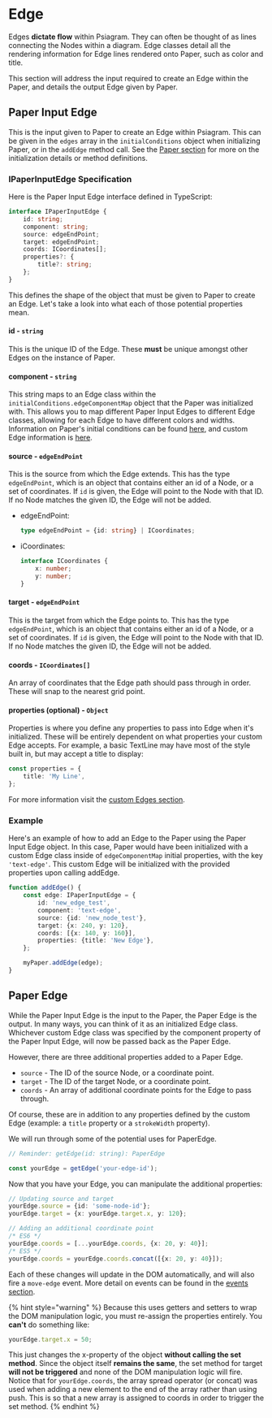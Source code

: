 # Edge

Edges **dictate flow** within Psiagram. They can often be thought of as lines connecting the Nodes within a diagram. Edge classes detail all the rendering information for Edge lines rendered onto Paper, such as color and title.

This section will address the input required to create an Edge within the Paper, and details the output Edge given by Paper.

## Paper Input Edge

This is the input given to Paper to create an Edge within Psiagram. This can be given in the `edges` array in the `initialConditions` object when initializing Paper, or in the `addEdge` method call. See the [Paper section](paper.md) for more on the initialization details or method definitions.

### IPaperInputEdge Specification

Here is the Paper Input Edge interface defined in TypeScript:

```typescript
interface IPaperInputEdge {
	id: string;
	component: string;
	source: edgeEndPoint;
	target: edgeEndPoint;
	coords: ICoordinates[];
	properties?: {
		title?: string;
	};
}
```

This defines the shape of the object that must be given to Paper to create an Edge. Let's take a look into what each of those potential properties mean.

#### id - `string`

This is the unique ID of the Edge. These **must** be unique amongst other Edges on the instance of Paper.

#### component - `string`

This string maps to an Edge class within the `initialConditions.edgeComponentMap` object that the Paper was initialized with. This allows you to map different Paper Input Edges to different Edge classes, allowing for each Edge to have different colors and widths. Information on Paper's initial conditions can be found [here](paper.md), and custom Edge information is [here](../in-depth/custom-edges.md).

#### source - `edgeEndPoint`

This is the source from which the Edge extends. This has the type `edgeEndPoint`, which is an object that contains either an id of a Node, or a set of coordinates. If `id` is given, the Edge will point to the Node with that ID. If no Node matches the given ID, the Edge will not be added.

-   edgeEndPoint:

    ```typescript
    type edgeEndPoint = {id: string} | ICoordinates;
    ```

-   iCoordinates:

    ```typescript
    interface ICoordinates {
    	x: number;
    	y: number;
    }
    ```

#### target - `edgeEndPoint`

This is the target from which the Edge points to. This has the type `edgeEndPoint`, which is an object that contains either an id of a Node, or a set of coordinates. If `id` is given, the Edge will point to the Node with that ID. If no Node matches the given ID, the Edge will not be added.

#### coords - `ICoordinates[]`

An array of coordinates that the Edge path should pass through in order. These will snap to the nearest grid point.

#### properties \(optional\) - `Object`

Properties is where you define any properties to pass into Edge when it's initialized. These will be entirely dependent on what properties your custom Edge accepts. For example, a basic TextLine may have most of the style built in, but may accept a title to display:

```typescript
const properties = {
	title: 'My Line',
};
```

For more information visit the [custom Edges section](../in-depth/custom-edges.md).

### Example

Here's an example of how to add an Edge to the Paper using the Paper Input Edge object. In this case, Paper would have been initialized with a custom Edge class inside of `edgeComponentMap` initial properties, with the key `'text-edge'`. This custom Edge will be initialized with the provided properties upon calling addEdge.

```typescript
function addEdge() {
	const edge: IPaperInputEdge = {
		id: 'new_edge_test',
		component: 'text-edge',
		source: {id: 'new_node_test'},
		target: {x: 240, y: 120},
		coords: [{x: 140, y: 160}],
		properties: {title: 'New Edge'},
	};

	myPaper.addEdge(edge);
}
```

## Paper Edge

While the Paper Input Edge is the input to the Paper, the Paper Edge is the output. In many ways, you can think of it as an initialized Edge class. Whichever custom Edge class was specified by the component property of the Paper Input Edge, will now be passed back as the Paper Edge.

However, there are three additional properties added to a Paper Edge.

-   `source` - The ID of the source Node, or a coordinate point.
-   `target` - The ID of the target Node, or a coordinate point.
-   `coords` - An array of additional coordinate points for the Edge to pass through.

Of course, these are in addition to any properties defined by the custom Edge \(example: a `title` property or a `strokeWidth` property\).

We will run through some of the potential uses for PaperEdge.

```typescript
// Reminder: getEdge(id: string): PaperEdge

const yourEdge = getEdge('your-edge-id');
```

Now that you have your Edge, you can manipulate the additional properties:

```typescript
// Updating source and target
yourEdge.source = {id: 'some-node-id'};
yourEdge.target = {x: yourEdge.target.x, y: 120};

// Adding an additional coordinate point
/* ES6 */
yourEdge.coords = [...yourEdge.coords, {x: 20, y: 40}];
/* ES5 */
yourEdge.coords = yourEdge.coords.concat([{x: 20, y: 40}]);
```

Each of these changes will update in the DOM automatically, and will also fire a `move-edge` event. More detail on events can be found in the [events section](../in-depth/events.md).

{% hint style="warning" %} Because this uses getters and setters to wrap the DOM manipulation logic, you must re-assign the properties entirely. You **can't** do something like:

```typescript
yourEdge.target.x = 50;
```

This just changes the x-property of the object **without calling the set method**. Since the object itself **remains the same**, the set method for target **will not be triggered** and none of the DOM manipulation logic will fire. Notice that for `yourEdge.coords`, the array spread operator \(or concat\) was used when adding a new element to the end of the array rather than using push. This is so that a new array is assigned to coords in order to trigger the set method. {% endhint %}
